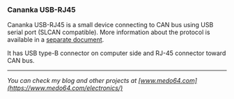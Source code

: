 ### Cananka USB-RJ45 ###

Cananka USB-RJ45 is a small device connecting to CAN bus using USB serial port
(SLCAN compatible). More information about the protocol is available in a
[separate document](../USB/PROTOCOL.md).

It has USB type-B connector on computer side and RJ-45 connector toward CAN bus.

---

*You can check my blog and other projects at [www.medo64.com](https://www.medo64.com/electronics/)*
